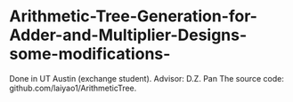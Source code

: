 # Arithmetic-Tree-Generation-for-Adder-and-Multiplier-Designs-some-modifications-
Done in UT Austin (exchange student). 
Advisor: D.Z. Pan
The source code: github.com/laiyao1/ArithmeticTree.
